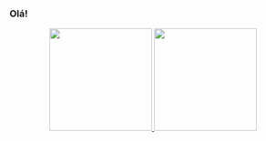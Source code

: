 ### Olá!

<div align="center">
  <a href="https://github.com/CharllesSilva">
  <img height="180em" src="https://github-readme-stats.vercel.app/api?username=charllessilva&show_icons=true&theme=dark&include_all_commits=true&count_private=true"/>
  <img height="180em" src="https://github-readme-stats.vercel.app/api/top-langs/?username=charllessilva&layout=compact&langs_count=7&theme=dark"/>
</div>
  
